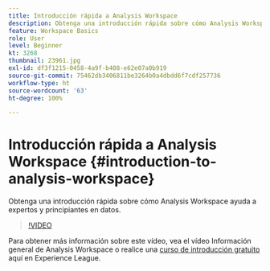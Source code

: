 ```yaml
---
title: Introducción rápida a Analysis Workspace
description: Obtenga una introducción rápida sobre cómo Analysis Workspace ayuda a expertos y principiantes en datos.
feature: Workspace Basics
role: User
level: Beginner
kt: 3268
thumbnail: 23961.jpg
exl-id: df3f1215-0458-4a9f-b408-e62e07a0b919
source-git-commit: 75462db3406811be3264b0a4dbdd6f7cdf257736
workflow-type: ht
source-wordcount: '63'
ht-degree: 100%

---
```


# Introducción rápida a Analysis Workspace {#introduction-to-analysis-workspace}

Obtenga una introducción rápida sobre cómo Analysis Workspace ayuda a expertos y principiantes en datos.

>[!VIDEO](https://video.tv.adobe.com/v/28165/?quality=12&learn=on)

Para obtener más información sobre este vídeo, vea el vídeo Información general de Analysis Workspace o realice una [curso de introducción gratuito](https://experienceleague.adobe.com/?recommended=Analytics-U-1-2020.1.workspace&amp;lang=es) aquí en Experience League.

